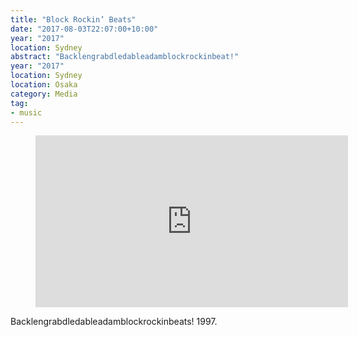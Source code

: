 ```yaml
---
title: "Block Rockin’ Beats"
date: "2017-08-03T22:07:00+10:00"
year: "2017"
location: Sydney
abstract: "Backlengrabdledableadamblockrockinbeat!"
year: "2017"
location: Sydney
location: Osaka
category: Media
tag:
- music
---
```

<p></p>

<figure><iframe style="width:500px; height:275px; border:0;" src="https://www.youtube.com/embed/iTxOKsyZ0Lw"></iframe></figure>

Backlengrabdledableadamblockrockinbeats! 1997.

